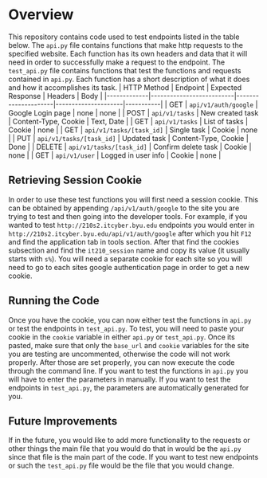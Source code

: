# Overview #
This repository contains code used to test endpoints listed in the table below. The `api.py` file contains functions that make http requests to the specified website. Each function has its own headers and data that it will need in order to successfully make a request to the endpoint. The `test_api.py` file contains functions that test the functions and requests contained in `api.py`. Each function has a short description of what it does and how it accomplishes its task. 
| HTTP Method | Endpoint                 | Expected Response   | Headers             | Body      |
|-------------|--------------------------|---------------------|---------------------|-----------|
| GET         | `api/v1/auth/google`     | Google Login page   | none                | none      |
| POST        | `api/v1/tasks`           | New created task    | Content-Type, Cookie | Text, Date |
| GET         | `api/v1/tasks`           | List of tasks       | Cookie              | none      |
| GET         | `api/v1/tasks/[task_id]` | Single task         | Cookie              | none      |
| PUT         | `api/v1/tasks/[task_id]` | Updated task        | Content-Type, Cookie | Done      |
| DELETE      | `api/v1/tasks/[task_id]` | Confirm delete task | Cookie              | none      |
| GET         | `api/v1/user`            | Logged in user info | Cookie              | none      |
## Retrieving Session Cookie ##
In order to use these test functions you will first need a session cookie. This can be obtained by appending `/api/v1/auth/google` to the site you are trying to test and then going into the developer tools. For example, if you wanted to test `http://210s2.itcyber.byu.edu` endpoints you would enter in `http://210s2.itcyber.byu.edu/api/v1/auth/google` after which you hit `F12` and find the application tab in tools section. After that find the cookies subsection and find the `it210_session` name and copy its value (it usually starts with `s%`). You will need a separate cookie for each site so you will need to go to each sites google authentication page in order to get a new cookie. 
## Running the Code ##
Once you have the cookie, you can now either test the functions in `api.py` or test the endpoints in `test_api.py`. To test, you will need to paste your cookie in the `cookie` variable in either `api.py` or `test_api.py`. Once its pasted, make sure that only the `base_url` and `cookie` variables for the site you are testing are uncommented, otherwise the code will not work properly. After those are set properly, you can now execute the code through the command line. If you want to test the functions in `api.py` you will have to enter the parameters in manually. If you want to test the endpoints in `test_api.py`, the parameters are automatically generated for you.
## Future Improvements ##  
If in the future, you would like to add more functionality to the requests or other things the main file that you would do that in would be the `api.py` since that file is the main part of the code. If you want to test new endpoints or such the `test_api.py` file would be the file that you would change.